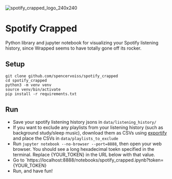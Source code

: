 ![spotify_crapped_logo_240x240](https://github.com/user-attachments/assets/5263ed61-6064-4a37-bfb7-33ca398336ce)
# Spotify Crapped

Python library and jupyter notebook for visualizing your Spotify listening history, since Wrapped seems to have totally gone off its rocker.

## Setup

```
git clone github.com/spencervoiss/spotify_crapped
cd spotify_crapped
python3 -m venv venv
source venv/bin/activate
pip install -r requirements.txt
```

## Run

- Save your spotify listening history jsons in `data/listening_history/`
- If you want to exclude any playlists from your listening history (such as background study/sleep music), download them as CSVs using [exportify](https://exportify.app) and place the CSVs in `data/playlists_to_exclude`
- Run `jupyter notebook --no-browser --port=8888`, then open your web browser. You should see a long hexadecimal toekn specified in the terminal. Replace {YOUR_TOKEN} in the URL below with that value.
- Go to `https://localhost:8888/notebooks/spotify_crapped.ipynb?token={YOUR_TOKEN}
- Run, and have fun!